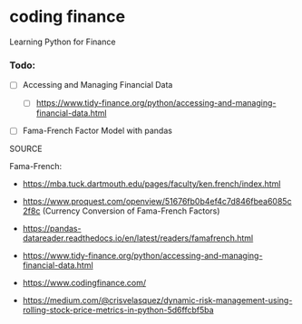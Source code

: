 # coding finance

Learning Python for Finance


### Todo:
- [ ] Accessing and Managing Financial Data
  - [ ] https://www.tidy-finance.org/python/accessing-and-managing-financial-data.html
- [ ] Fama-French Factor Model with pandas




SOURCE

Fama-French:
- https://mba.tuck.dartmouth.edu/pages/faculty/ken.french/index.html
- https://www.proquest.com/openview/51676fb0b4ef4c7d846fbea6085c2f8c (Currency Conversion of Fama-French Factors)
- https://pandas-datareader.readthedocs.io/en/latest/readers/famafrench.html

- https://www.tidy-finance.org/python/accessing-and-managing-financial-data.html
- https://www.codingfinance.com/
- https://medium.com/@crisvelasquez/dynamic-risk-management-using-rolling-stock-price-metrics-in-python-5d6ffcbf5ba
